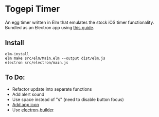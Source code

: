 # Togepi Timer

An egg timer written in Elm that emulates the stock iOS timer functionality.
Bundled as an Electron app using [this guide](https://medium.com/@ezekeal/building-an-electron-app-with-elm-part-1-boilerplate-3416a730731f).

## Install

```
elm-install
elm make src/elm/Main.elm --output dist/elm.js
electron src/electron/main.js
```

## To Do:

- Refactor update into separate functions
- Add alert sound
- Use space instead of "s" (need to disable button focus)
- [Add app icon](https://www.christianengvall.se/electron-app-icons/)
- Use [electron-builder](https://github.com/electron-userland/electron-builder)
